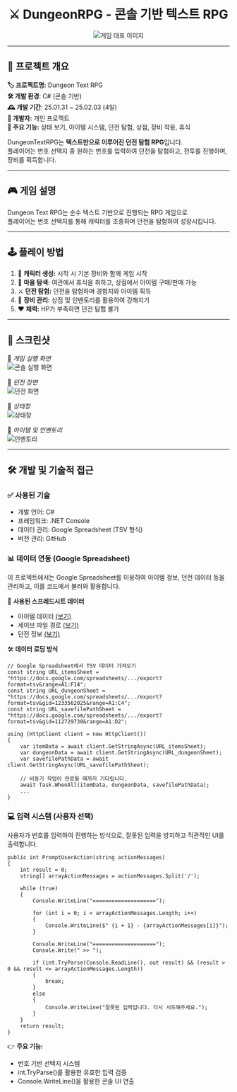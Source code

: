 ﻿<div align="center">

# ⚔️ DungeonRPG - 콘솔 기반 텍스트 RPG

</div>
<p align="center">
  <img src="https://github.com/Dalsi-0/DungeonTextRPG/blob/main/ReadmeImage/Title.png?raw=true" alt="게임 대표 이미지">
</p>

---

## 📌 프로젝트 개요
**🏷 프로젝트명:** Dungeon Text RPG  
**🛠 개발 환경**: C# (콘솔 기반)  
**🕰️ 개발 기간**: 25.01.31 ~ 25.02.03 (4일)  
**👤 개발자:** 개인 프로젝트  
**🎯 주요 기능:** 상태 보기, 아이템 시스템, 던전 탐험, 상점, 장비 착용, 휴식  

DungeonTextRPG는 **텍스트만으로 이루어진 던전 탐험 RPG**입니다.  
플레이어는 번호 선택지 중 원하는 번호를 입력하여 던전을 탐험하고, 전투를 진행하며, 장비를 획득합니다.  

---

## 🎮 게임 설명
Dungeon Text RPG는 순수 텍스트 기반으로 진행되는 RPG 게임으로  
플레이어는 번호 선택지를 통해 캐릭터를 조종하며 던전을 탐험하여 성장시킵니다.

---

## 🕹️ **플레이 방법**  
1. 🏅 **캐릭터 생성:** 시작 시 기본 장비와 함께 게임 시작
2. 🏡 **마을 탐색:** 여관에서 휴식을 취하고, 상점에서 아이템 구매/판매 가능
3. ⚔️ **던전 탐험:** 던전을 탐험하며 경험치와 아이템 획득
4. 🎒 **장비 관리:** 상점 및 인벤토리를 활용하여 강해지기
5. ❤️ **체력:** HP가 부족하면 던전 탐험 불가

---

## 📸 **스크린샷**  
🔹 *게임 실행 화면*  
![콘솔 실행 화면](https://github.com/Dalsi-0/DungeonTextRPG/blob/main/ReadmeImage/Main.png?raw=true)  

🔹 *던전 장면*  
![던전 화면](https://github.com/Dalsi-0/DungeonTextRPG/blob/main/ReadmeImage/Dungeon.png?raw=true)  

🔹 *상태창*  
![상태창](https://github.com/Dalsi-0/DungeonTextRPG/blob/main/ReadmeImage/Status.png?raw=true)  

🔹 *아이템 및 인벤토리*  
![인벤토리](https://github.com/Dalsi-0/DungeonTextRPG/blob/main/ReadmeImage/Inventory.png?raw=true)  

---

## 🛠 **개발 및 기술적 접근**

### ✅ 사용된 기술
- 개발 언어: C#
- 프레임워크: .NET Console
- 데이터 관리: Google Spreadsheet (TSV 형식)
- 버전 관리: GitHub

### 📊 데이터 연동 (Google Spreadsheet)
이 프로젝트에서는 Google Spreadsheet를 이용하여 아이템 정보, 던전 데이터 등을 관리하고, 이를 코드에서 불러와 활용합니다.

🔗 **사용된 스프레드시트 데이터**
- 아이템 데이터 [(보기)](https://docs.google.com/spreadsheets/d/1It4-oR-oFmeYBxu8bO_hokMhEJwK96By3014bM6gt5c/edit?gid=0#gid=0)
- 세이브 파일 경로 [(보기)](https://docs.google.com/spreadsheets/d/1It4-oR-oFmeYBxu8bO_hokMhEJwK96By3014bM6gt5c/edit?gid=112729730#gid=112729730)
- 던전 정보 [(보기)](https://docs.google.com/spreadsheets/d/1It4-oR-oFmeYBxu8bO_hokMhEJwK96By3014bM6gt5c/edit?gid=1233562025#gid=1233562025)
  
🛠️ **데이터 로딩 방식**
```
// Google Spreadsheet에서 TSV 데이터 가져오기
const string URL_itemsSheet = "https://docs.google.com/spreadsheets/.../export?format=tsv&range=A1:F14";
const string URL_dungeonSheet = "https://docs.google.com/spreadsheets/.../export?format=tsv&gid=1233562025&range=A1:C4";
const string URL_savefilePathSheet = "https://docs.google.com/spreadsheets/.../export?format=tsv&gid=112729730&range=A1:D2";

using (HttpClient client = new HttpClient())
{
    var itemData = await client.GetStringAsync(URL_itemsSheet);
    var dungeonData = await client.GetStringAsync(URL_dungeonSheet);
    var savefilePathData = await client.GetStringAsync(URL_savefilePathSheet);
    
    // 비동기 작업이 완료될 때까지 기다립니다.
    await Task.WhenAll(itemData, dungeonData, savefilePathData);
    ...
}
```
  
### 💻 입력 시스템 (사용자 선택)

사용자가 번호를 입력하여 진행하는 방식으로, 잘못된 입력을 방지하고 직관적인 UI를 출력합니다.

```
public int PromptUserAction(string actionMessages)
{
    int result = 0;
    string[] arrayActionMessages = actionMessages.Split('/');

    while (true)
    {
        Console.WriteLine("====================");

        for (int i = 0; i < arrayActionMessages.Length; i++)
        {
            Console.WriteLine($" {i + 1} - {arrayActionMessages[i]}");
        }

        Console.WriteLine("====================");
        Console.Write(" >> ");

        if (int.TryParse(Console.ReadLine(), out result) && (result > 0 && result <= arrayActionMessages.Length))
        {
            break;
        }
        else
        {
            Console.WriteLine("잘못된 입력입니다. 다시 시도해주세요.");
        }
    }
    return result;
}
```

👉 **주요 기능:**
- 번호 기반 선택지 시스템
- int.TryParse()를 활용한 유효한 입력 검증
- Console.WriteLine()을 활용한 콘솔 UI 연출